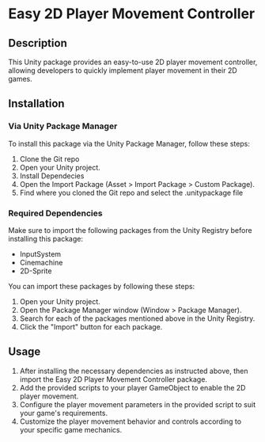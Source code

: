 # Easy 2D Player Movement Controller

## Description

This Unity package provides an easy-to-use 2D player movement controller, allowing developers to quickly implement player movement in their 2D games.

## Installation

### Via Unity Package Manager

To install this package via the Unity Package Manager, follow these steps:

1. Clone the Git repo
2. Open your Unity project.
3. Install Dependecies
4. Open the Import Package (Asset > Import Package > Custom Package).
5. Find where you cloned the Git repo and select the .unitypackage file


### Required Dependencies

Make sure to import the following packages from the Unity Registry before installing this package:

- InputSystem
- Cinemachine
- 2D-Sprite

You can import these packages by following these steps:

1. Open your Unity project.
2. Open the Package Manager window (Window > Package Manager).
3. Search for each of the packages mentioned above in the Unity Registry.
4. Click the "Import" button for each package.

## Usage

1. After installing the necessary dependencies as instructed above, then import the Easy 2D Player Movement Controller package.
2. Add the provided scripts to your player GameObject to enable the 2D player movement.
3. Configure the player movement parameters in the provided script to suit your game's requirements.
4. Customize the player movement behavior and controls according to your specific game mechanics.


